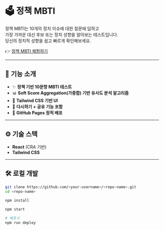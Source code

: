 # 🗳️ 정책 MBTI

정책 MBTI는 10개의 정치 이슈에 대한 질문에 답하고  
가장 가까운 대선 후보 또는 정치 성향을 알아보는 테스트입니다.  
당신의 정치적 성향을 쉽고 빠르게 확인해보세요.

👉 [정책 MBTI 체험하기](https://wlgns410.github.io/policy-mbti)

---

## 📌 기능 소개

- ✨ **정책 기반 10문항 MBTI 테스트**
- 📊 **Soft Score Aggregation(가중합) 기반 유사도 분석 알고리즘**
- 🎨 **Tailwind CSS 기반 UI**
- 📱 **다시하기 + 공유 기능 포함**
- 🚀 **GitHub Pages 정적 배포**

---

## ⚙️ 기술 스택

- **React** (CRA 기반)
- **Tailwind CSS**

---

## 🛠️ 로컬 개발

```bash
git clone https://github.com/<your-username>/<repo-name>.git
cd <repo-name>

npm install

npm start

# 배포시
npm run deploy
```
